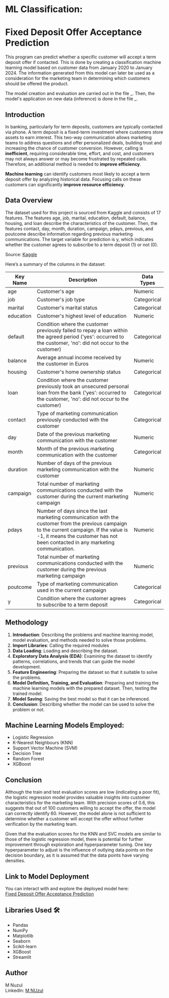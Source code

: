 # **ML Classification:**
# **Fixed Deposit Offer Acceptance Prediction**

This program can predict whether a specific customer will accept a term deposit offer if contacted. This is done by creating a classification machine learning model based on customer data from January 2020 to January 2024. The information generated from this model can later be used as a consideration for the marketing team in determining which customers should be offered the product.

The model creation and evaluation are carried out in the file _. Then, the model's application on new data (inference) is done in the file _.


## **Introduction**

In banking, particularly for term deposits, customers are typically contacted via phone. A term deposit is a fixed-term investment where customers store assets to earn interest. This two-way communication allows marketing teams to address questions and offer personalized deals, building trust and increasing the chance of customer conversion. However, calling is **inefficient**, requiring considerable time, effort, and cost, and customers may not always answer or may become frustrated by repeated calls. Therefore, an additional method is needed to **improve efficiency**.

**Machine learning** can identify customers most likely to accept a term deposit offer by analyzing historical data. Focusing calls on these customers can significantly **improve resource efficiency**.

## **Data Overview**

The dataset used for this project is sourced from Kaggle and consists of 17 features. The features age, job, marital, education, default, balance, housing, and loan describe the characteristics of the customer. Then, the features contact, day, month, duration, campaign, pdays, previous, and poutcome describe information regarding previous marketing communications. The target variable for prediction is y, which indicates whether the customer agrees to subscribe to a term deposit (1) or not (0).

Source: [Kaggle](https://www.kaggle.com/datasets/psvishnu/bank-direct-marketing)


Here’s a summary of the columns in the dataset:

| Key Name  | Description | Data Types |
|-----------|-------------|------------|
| age       | Customer's age | Numeric |
| job       | Customer's job type | Categorical |
| marital   | Customer's marital status | Categorical |
| education | Customer's highest level of education | Numeric |
| default   | Condition where the customer previously failed to repay a loan within the agreed period ('yes': occurred to the customer, 'no': did not occur to the customer) | Categorical |
| balance   | Average annual income received by the customer in Euros | Numeric |
| housing   | Customer's home ownership status | Categorical |
| loan      | Condition where the customer previously took an unsecured personal loan from the bank ('yes': occurred to the customer, 'no': did not occur to the customer) | Categorical |
| contact   | Type of marketing communication previously conducted with the customer | Categorical |
| day       | Date of the previous marketing communication with the customer | Numeric |
| month     | Month of the previous marketing communication with the customer | Categorical |
| duration  | Number of days of the previous marketing communication with the customer | Numeric |
| campaign  | Total number of marketing communications conducted with the customer during the current marketing campaign | Numeric |
| pdays     | Number of days since the last marketing communication with the customer from the previous campaign to the current campaign. If the value is -1, it means the customer has not been contacted in any marketing communication. | Numeric |
| previous  | Total number of marketing communications conducted with the customer during the previous marketing campaign | Numeric |
| poutcome  | Type of marketing communication used in the current campaign | Categorical |
| y         | Condition where the customer agrees to subscribe to a term deposit | Categorical |


## **Methodology**

1.	**Introduction**: Describing the problems and machine learning model, model evaluation, and methods needed to solve those problems.
2.	**Import Libraries**: Calling the required modules
3.	**Data Loading**: Loading and describing the dataset.
4.	**Exploratory Data Analysis (EDA)**: Examining the dataset to identify patterns, correlations, and trends that can guide the model development.
5.	**Feature Engineering**: Preparing the dataset so that it suitable to solve the problems.
6.	**Model Definition, Training, and Evaluation**: Preparing and training the machine learning models with the prepared dataset. Then, testing the trained model.
7.	**Model Saving**: Saving the best model so that it can be inferenced.
8.	**Conclusion**: Describing whether the model can be used to solve the problem or not.


## **Machine Learning Models Employed:**

- Logistic Regression
- K-Nearest Neighbours (KNN)
- Support Vector Machine (SVM)
- Decision Tree
- Random Forest
- XGBoost

## **Conclusion**

Although the train and test evaluation scores are low (indicating a poor fit), the logistic regression model provides valuable insights into customer characteristics for the marketing team. With precision scores of 0.6, this suggests that out of 100 customers willing to accept the offer, the model can correctly identify 60. However, the model alone is not sufficient to determine whether a customer will accept the offer without further verification by the marketing team.

Given that the evaluation scores for the KNN and SVC models are similar to those of the logistic regression model, there is potential for further improvement through exploration and hyperparameter tuning. One key hyperparameter to adjust is the influence of outlying data points on the decision boundary, as it is assumed that the data points have varying densities.


## **Link to Model Deployment**

You can interact with and explore the deployed model here:  
[Fixed Deposit Offer Acceptance Prediction](https://huggingface.co/spaces/mnuzulbandung/aaaa)

## **Libraries Used 🛠️**

- Pandas
- NumPy
- Matplotlib
- Seaborn
- Scikit-learn
- XGBoost
- Streamlit

## **Author**

M Nuzul  
LinkedIn: [M NUzul](https://www.linkedin.com/in/m-nuzul/)
